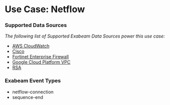 Use Case: Netflow
=================

### Supported Data Sources

_The following list of Supported Exabeam Data Sources power this use case:_

* [AWS CloudWatch](../DataSources/datasource_aws_cloudwatch_aws_cloudwatch.md)
* [Cisco](../DataSources/datasource_cisco_cisco.md)
* [Fortinet Enterprise Firewall](../DataSources/datasource_fortinet_enterprise_firewall_fortinet_enterprise_firewall.md)
* [Google Cloud Platform VPC](../DataSources/datasource_google_cloud_platform_vpc_google_cloud_platform_vpc.md)
* [RSA](../DataSources/datasource_rsa_rsa.md)


### Exabeam Event Types

- netflow-connection
- sequence-end
